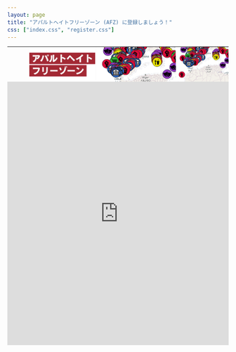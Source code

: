 ```yaml
---
layout: page
title: "アパルトヘイトフリーゾーン (AFZ) に登録しましょう！"
css: ["index.css", "register.css"]
---
```

<table style="table-layout: fixed; padding: 0; margin:0; width: 100%; min-width: 360px; height: 80px; max-height:80px; background-image:url('/assets/img/top_bg.png')">
  <tr style="padding: 0; margin:0">
    <td class="example" style="padding: 0; margin:0; max-height:80px;">
      <img src="/assets/img/top-image-right.png" style="float: right; height: 80px; margin-left: 0px;" class="image-mobile" />
      <img src="/assets/img/top-image-right.png" style="float: right; height: 120px; margin-left: 0px;" class="image-pc" />
      <img src="/assets/img/top-image-left.png" style=" height: 80px; margin-left: 50px;" class="image-mobile"/>
      <img src="/assets/img/top-image-left.png" style=" height: 120px; margin-top: 0px; margin-left: 20px;" class="image-pc"/>
    </td>
  </tr>
</table>

<iframe src="https://docs.google.com/forms/d/e/1FAIpQLScTS0WQFTLTrm8DZnVao76Mxbf-l3nCU5ZYkPtQw7pYZc5ssA/viewform?embedded=true" 
    width="100%" height="600"
    frameborder="0" marginheight="0" marginwidth="0">
    Loading…
</iframe>
